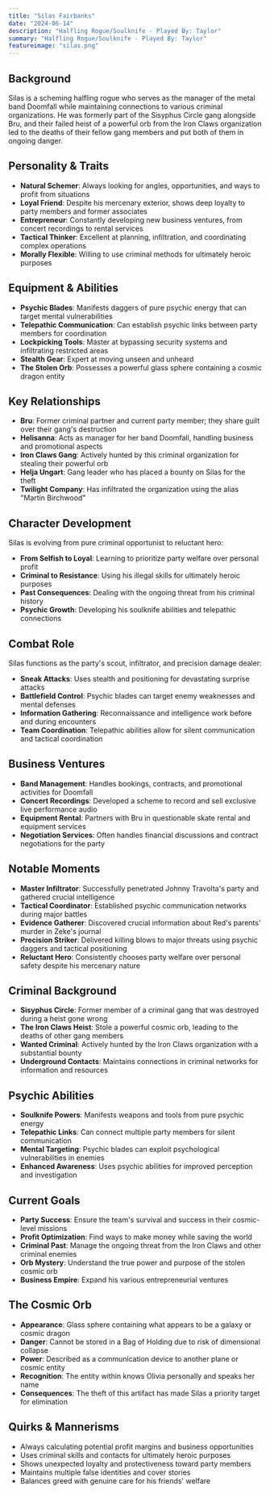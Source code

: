 ```yaml
---
title: "Silas Fairbanks"
date: "2024-06-14"
description: "Halfling Rogue/Soulknife - Played By: Taylor"
summary: "Halfling Rogue/Soulknife - Played By: Taylor"
featureimage: "silas.png"
---
```


## Background
Silas is a scheming halfling rogue who serves as the manager of the metal band Doomfall while maintaining connections to various criminal organizations. He was formerly part of the Sisyphus Circle gang alongside Bru, and their failed heist of a powerful orb from the Iron Claws organization led to the deaths of their fellow gang members and put both of them in ongoing danger.

## Personality & Traits
- **Natural Schemer**: Always looking for angles, opportunities, and ways to profit from situations
- **Loyal Friend**: Despite his mercenary exterior, shows deep loyalty to party members and former associates
- **Entrepreneur**: Constantly developing new business ventures, from concert recordings to rental services
- **Tactical Thinker**: Excellent at planning, infiltration, and coordinating complex operations
- **Morally Flexible**: Willing to use criminal methods for ultimately heroic purposes

## Equipment & Abilities
- **Psychic Blades**: Manifests daggers of pure psychic energy that can target mental vulnerabilities
- **Telepathic Communication**: Can establish psychic links between party members for coordination
- **Lockpicking Tools**: Master at bypassing security systems and infiltrating restricted areas
- **Stealth Gear**: Expert at moving unseen and unheard
- **The Stolen Orb**: Possesses a powerful glass sphere containing a cosmic dragon entity

## Key Relationships
- **Bru**: Former criminal partner and current party member; they share guilt over their gang's destruction
- **Helisanna**: Acts as manager for her band Doomfall, handling business and promotional aspects
- **Iron Claws Gang**: Actively hunted by this criminal organization for stealing their powerful orb
- **Helja Ungart**: Gang leader who has placed a bounty on Silas for the theft
- **Twilight Company**: Has infiltrated the organization using the alias "Martin Birchwood"

## Character Development
Silas is evolving from pure criminal opportunist to reluctant hero:
- **From Selfish to Loyal**: Learning to prioritize party welfare over personal profit
- **Criminal to Resistance**: Using his illegal skills for ultimately heroic purposes
- **Past Consequences**: Dealing with the ongoing threat from his criminal history
- **Psychic Growth**: Developing his soulknife abilities and telepathic connections

## Combat Role
Silas functions as the party's scout, infiltrator, and precision damage dealer:
- **Sneak Attacks**: Uses stealth and positioning for devastating surprise attacks
- **Battlefield Control**: Psychic blades can target enemy weaknesses and mental defenses
- **Information Gathering**: Reconnaissance and intelligence work before and during encounters
- **Team Coordination**: Telepathic abilities allow for silent communication and tactical coordination

## Business Ventures
- **Band Management**: Handles bookings, contracts, and promotional activities for Doomfall
- **Concert Recordings**: Developed a scheme to record and sell exclusive live performance audio
- **Equipment Rental**: Partners with Bru in questionable skate rental and equipment services
- **Negotiation Services**: Often handles financial discussions and contract negotiations for the party

## Notable Moments
- **Master Infiltrator**: Successfully penetrated Johnny Travolta's party and gathered crucial intelligence
- **Tactical Coordinator**: Established psychic communication networks during major battles
- **Evidence Gatherer**: Discovered crucial information about Red's parents' murder in Zeke's journal
- **Precision Striker**: Delivered killing blows to major threats using psychic daggers and tactical positioning
- **Reluctant Hero**: Consistently chooses party welfare over personal safety despite his mercenary nature

## Criminal Background
- **Sisyphus Circle**: Former member of a criminal gang that was destroyed during a heist gone wrong
- **The Iron Claws Heist**: Stole a powerful cosmic orb, leading to the deaths of other gang members
- **Wanted Criminal**: Actively hunted by the Iron Claws organization with a substantial bounty
- **Underground Contacts**: Maintains connections in criminal networks for information and resources

## Psychic Abilities
- **Soulknife Powers**: Manifests weapons and tools from pure psychic energy
- **Telepathic Links**: Can connect multiple party members for silent communication
- **Mental Targeting**: Psychic blades can exploit psychological vulnerabilities in enemies
- **Enhanced Awareness**: Uses psychic abilities for improved perception and investigation

## Current Goals
- **Party Success**: Ensure the team's survival and success in their cosmic-level missions
- **Profit Optimization**: Find ways to make money while saving the world
- **Criminal Past**: Manage the ongoing threat from the Iron Claws and other criminal enemies
- **Orb Mystery**: Understand the true power and purpose of the stolen cosmic orb
- **Business Empire**: Expand his various entrepreneurial ventures

## The Cosmic Orb
- **Appearance**: Glass sphere containing what appears to be a galaxy or cosmic dragon
- **Danger**: Cannot be stored in a Bag of Holding due to risk of dimensional collapse
- **Power**: Described as a communication device to another plane or cosmic entity
- **Recognition**: The entity within knows Olivia personally and speaks her name
- **Consequences**: The theft of this artifact has made Silas a priority target for elimination

## Quirks & Mannerisms
- Always calculating potential profit margins and business opportunities
- Uses criminal skills and contacts for ultimately heroic purposes
- Shows unexpected loyalty and protectiveness toward party members
- Maintains multiple false identities and cover stories
- Balances greed with genuine care for his friends' welfare